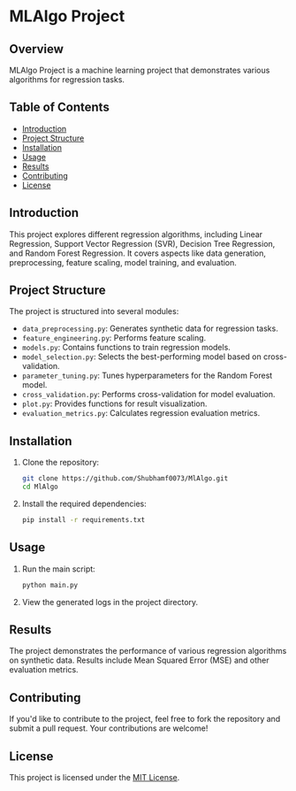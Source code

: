 # MLAlgo Project

## Overview
MLAlgo Project is a machine learning project that demonstrates various algorithms for regression tasks.

## Table of Contents
- [Introduction](#introduction)
- [Project Structure](#project-structure)
- [Installation](#installation)
- [Usage](#usage)
- [Results](#results)
- [Contributing](#contributing)
- [License](#license)

## Introduction
This project explores different regression algorithms, including Linear Regression, Support Vector Regression (SVR), Decision Tree Regression, and Random Forest Regression. It covers aspects like data generation, preprocessing, feature scaling, model training, and evaluation.

## Project Structure
The project is structured into several modules:
- `data_preprocessing.py`: Generates synthetic data for regression tasks.
- `feature_engineering.py`: Performs feature scaling.
- `models.py`: Contains functions to train regression models.
- `model_selection.py`: Selects the best-performing model based on cross-validation.
- `parameter_tuning.py`: Tunes hyperparameters for the Random Forest model.
- `cross_validation.py`: Performs cross-validation for model evaluation.
- `plot.py`: Provides functions for result visualization.
- `evaluation_metrics.py`: Calculates regression evaluation metrics.

## Installation
1. Clone the repository:

    ```bash
    git clone https://github.com/Shubhamf0073/MlAlgo.git
    cd MlAlgo
    ```

2. Install the required dependencies:

    ```bash
    pip install -r requirements.txt
    ```

## Usage
1. Run the main script:

    ```bash
    python main.py
    ```

2. View the generated logs in the project directory.

## Results
The project demonstrates the performance of various regression algorithms on synthetic data. Results include Mean Squared Error (MSE) and other evaluation metrics.

## Contributing
If you'd like to contribute to the project, feel free to fork the repository and submit a pull request. Your contributions are welcome!

## License
This project is licensed under the [MIT License](LICENSE).
